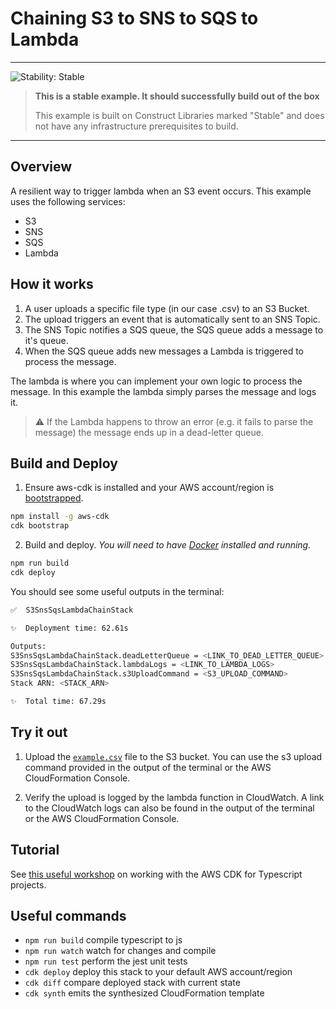 # Chaining S3 to SNS to SQS to Lambda

<!--BEGIN STABILITY BANNER-->
---

![Stability: Stable](https://img.shields.io/badge/stability-Stable-success.svg?style=for-the-badge)

> **This is a stable example. It should successfully build out of the box**
>
> This example is built on Construct Libraries marked "Stable" and does not have any infrastructure prerequisites to build.
---
<!--END STABILITY BANNER-->

## Overview

A resilient way to trigger lambda when an S3 event occurs. This example uses the following services:

- S3
- SNS
- SQS
- Lambda

## How it works

1. A user uploads a specific file type (in our case .csv) to an S3 Bucket.
2. The upload triggers an event that is automatically sent to an SNS Topic.
3. The SNS Topic notifies a SQS queue, the SQS queue adds a message to it's queue.
4. When the SQS queue adds new messages a Lambda is triggered to process the message.

The lambda is where you can implement your own logic to process the message. In this example the lambda simply parses the message and logs it.

> ⚠️ If the Lambda happens to throw an error (e.g. it fails to parse the message) the message ends up in a dead-letter queue.

## Build and Deploy

1. Ensure aws-cdk is installed and your AWS account/region is [bootstrapped](https://docs.aws.amazon.com/cdk/latest/guide/bootstrapping.html).

```bash
npm install -g aws-cdk
cdk bootstrap
```

2. Build and deploy.
_You will need to have [Docker](https://docs.docker.com/get-docker/) installed and running._

```bash
npm run build
cdk deploy
```

You should see some useful outputs in the terminal:

```bash
✅  S3SnsSqsLambdaChainStack

✨  Deployment time: 62.61s

Outputs:
S3SnsSqsLambdaChainStack.deadLetterQueue = <LINK_TO_DEAD_LETTER_QUEUE>
S3SnsSqsLambdaChainStack.lambdaLogs = <LINK_TO_LAMBDA_LOGS>
S3SnsSqsLambdaChainStack.s3UploadCommand = <S3_UPLOAD_COMMAND>
Stack ARN: <STACK_ARN>

✨  Total time: 67.29s
```

## Try it out

1. Upload the [`example.csv`](https://github.com/aws-samples/aws-cdk-examples/blob/master/typescript/s3-sns-lambda-chain/example.csv) file to the S3 bucket. You can use the s3 upload command provided in the output of the terminal or the AWS CloudFormation Console.

2. Verify the upload is logged by the lambda function in CloudWatch. A link to the CloudWatch logs can also be found in the output of the terminal or the AWS CloudFormation Console.

## Tutorial

See [this useful workshop](https://cdkworkshop.com/20-typescript.html) on working with the AWS CDK for Typescript projects.

## Useful commands

 * `npm run build`   compile typescript to js
 * `npm run watch`   watch for changes and compile
 * `npm run test`    perform the jest unit tests
 * `cdk deploy`      deploy this stack to your default AWS account/region
 * `cdk diff`        compare deployed stack with current state
 * `cdk synth`       emits the synthesized CloudFormation template

